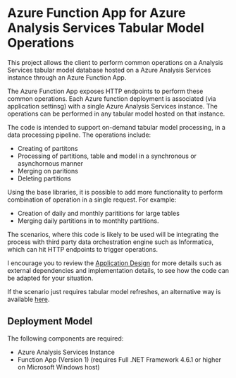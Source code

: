 # Azure Function App for Azure Analysis Services Tabular Model Operations

This project allows the client to perform common operations on a Analysis Services tabular model database hosted on a Azure Analysis Services instance through an Azure Function App.

 The Azure Function App exposes HTTP endpoints to perform these common operations. Each Azure function deployment is associated (via application settinsg) with a single Azure Analysis Services instance. The operations can be performed in any tabular model hosted on that instance.
 
 The code is intended to support on-demand tabular model processing, in a data processing pipeline. The operations include:
- Creating of partitons
- Processing of partitions, table and model in a synchronous or asynchornous manner
- Merging on paritions
- Deleting partitions

 
Using the base libraries, it is possible to add more functionality to perform combination of operation in a single request. 
For example:
- Creation of daily and monthly parititions for large tables
- Merging daily partitions in to monthlty partitions.

The scenarios, where this code is likely to be used will be integrating the process with third party data orchestration engine such as Informatica, which can hit HTTP endpoints to trigger operations.

I encourage you to review the [Application Design](./docs/AppDesign.md) for more details such as external dependencies and implementation details, to see how the code can be adapted for your situation. 

If the scenario just requires tabular model refreshes, an alternative way is available [here](https://docs.microsoft.com/en-us/azure/analysis-services/analysis-services-async-refresh). 


## Deployment Model
The following components are required:
- Azure Analysis Services Instance
- Function App (Version 1) (requires Full .NET Framework 4.6.1 or higher on Microsoft Windows host)